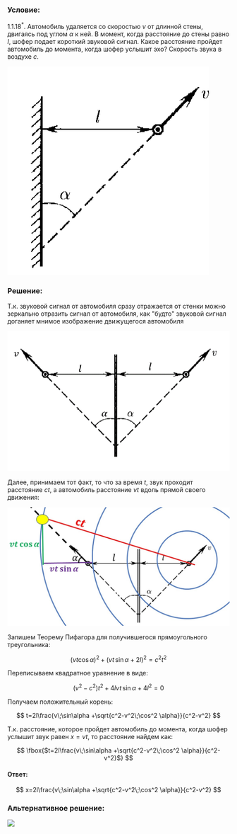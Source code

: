 ###  Условие:

$1.1.18^*.$ Автомобиль удаляется со скоростью $v$ от длинной стены, двигаясь под углом $\alpha$ к ней. В момент, когда расстояние до стены равно $l$, шофер подает короткий звуковой сигнал. Какое расстояние пройдет автомобиль до момента, когда шофер услышит эхо? Скорость звука в воздухе $c$.

![ К задаче 1.1.18 |457x471, 31%](../../img/1.1.18/statement.png)

###  Решение:

Т.к. звуковой сигнал от автомобиля сразу отражается от стенки можно зеркально отразить сигнал от автомобиля, как "будто" звуковой сигнал доганяет мнимое изображение движущегося автомобиля

![ Зеркальное отражение относительно стенки |794x498, 59%](../../img/1.1.18/Mirror.png)

Далее, принимаем тот факт, то что за время $t$, звук проходит расстояние $ct$, а автомобиль расстояние $vt$ вдоль прямой своего движения:

![|1105x587, 67%](../../img/1.1.18/sol.jpg)

Запишем Теорему Пифагора для получившегося прямоугольного треугольника:

$$
(vt\cos\alpha )^2+(vt\,\sin\alpha + 2l)^2 = c^2t^2
$$

Переписываем квадратное уравнение в виде:

$$
(v^2-c^2)t^2 + 4lvt\,\sin\alpha + 4l^2= 0
$$

Получаем положительный корень:

$$
t=2l\frac{v\;\sin\alpha +\sqrt{c^2-v^2\;\cos^2 \alpha}}{c^2-v^2}
$$

Т.к. расстояние, которое пройдет автомобиль до момента, когда шофер услышит звук равен $x=vt$, то расстояние найдем как:

$$
\fbox{$t=2l\frac{v\;\sin\alpha +\sqrt{c^2-v^2\;\cos^2 \alpha}}{c^2-v^2}$}
$$

####  Ответ:

$$
x=2l\frac{v\;\sin\alpha +\sqrt{c^2-v^2\;\cos^2 \alpha}}{c^2-v^2}
$$

###  Альтернативное решение:

![](https://www.youtube.com/embed/-YV-AxcjINM)